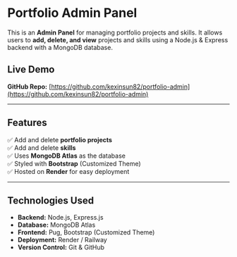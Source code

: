 # Portfolio Admin Panel
This is an **Admin Panel** for managing portfolio projects and skills. It allows users to **add, delete, and view** projects and skills using a Node.js & Express backend with a MongoDB database.

## Live Demo   
**GitHub Repo:** [https://github.com/kexinsun82/portfolio-admin](https://github.com/kexinsun82/portfolio-admin)

---

## **Features**  
✅ Add and delete **portfolio projects**  
✅ Add and delete **skills**   
✅ Uses **MongoDB Atlas** as the database   
✅ Styled with **Bootstrap** (Customized Theme)   
✅ Hosted on **Render** for easy deployment   

---

## **Technologies Used**  
- **Backend:** Node.js, Express.js  
- **Database:** MongoDB Atlas  
- **Frontend:** Pug, Bootstrap (Customized Theme)  
- **Deployment:** Render / Railway  
- **Version Control:** Git & GitHub 
